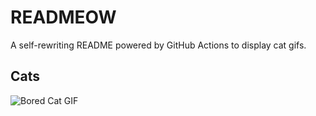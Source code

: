 # READMEOW

A self-rewriting README powered by GitHub Actions to display cat gifs.

## Cats

![Bored Cat GIF](https://media2.giphy.com/media/mlvseq9yvZhba/200.gif?cid=9acd02da013ev530a0wxm3rft48yqxxwlpequctdc34coti2&ep=v1_gifs_search&rid=200.gif&ct=g)
